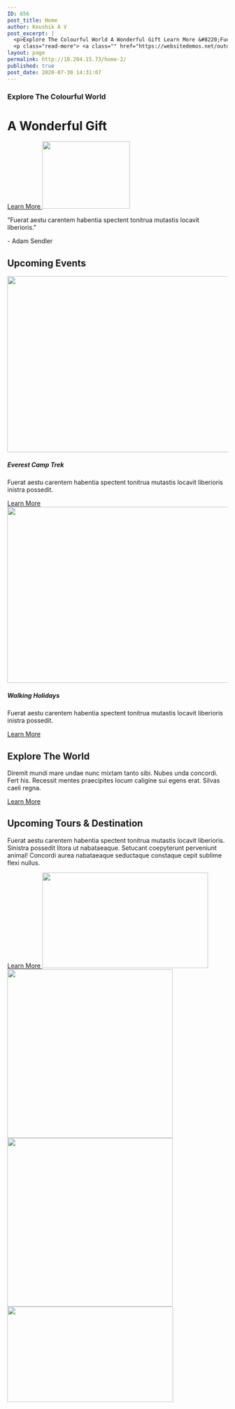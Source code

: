 ```yaml
---
ID: 656
post_title: Home
author: Koushik A V
post_excerpt: |
  <p>Explore The Colourful World A Wonderful Gift Learn More &#8220;Fuerat aestu carentem habentia spectent tonitrua mutastis locavit liberioris.&#8221; &#8211; Adam Sendler Upcoming Events Everest Camp Trek Fuerat aestu carentem habentia spectent tonitrua mutastis locavit liberioris inistra possedit. Learn More Walking Holidays Fuerat aestu carentem habentia spectent tonitrua mutastis locavit liberioris inistra possedit. Learn More Explore &hellip;</p>
  <p class="read-more"> <a class="" href="https://websitedemos.net/outdoor-adventure-02/"> <span class="screen-reader-text">Home</span> Read More &raquo;</a></p>
layout: page
permalink: http://18.204.15.73/home-2/
published: true
post_date: 2020-07-30 14:31:07
---
```

<h3>Explore The Colourful World</h3>		
			<h1>A Wonderful Gift</h1>		
			<a href="#" role="button">
						Learn More
					</a>
										<img width="200" height="154" src="https://websitedemos.net/outdoor-adventure-02/wp-content/uploads/sites/351/2018/11/quote-1.png" alt="" />											
		<p>"Fuerat aestu carentem habentia spectent tonitrua mutastis locavit liberioris."</p><p>- Adam Sendler</p>		
			<h2>Upcoming Events</h2>		
										<img width="644" height="402" src="https://websitedemos.net/outdoor-adventure-02/wp-content/uploads/sites/351/2020/01/hiking-v1.jpg" alt="" srcset="https://websitedemos.net/outdoor-adventure-02/wp-content/uploads/sites/351/2020/01/hiking-v1.jpg 644w, https://websitedemos.net/outdoor-adventure-02/wp-content/uploads/sites/351/2020/01/hiking-v1-300x187.jpg 300w, https://websitedemos.net/outdoor-adventure-02/wp-content/uploads/sites/351/2020/01/hiking-v1-400x250.jpg 400w" sizes="(max-width: 644px) 100vw, 644px" />											
			<h5>Everest Camp Trek</h5><p>Fuerat aestu carentem habentia spectent tonitrua mutastis locavit liberioris inistra possedit.</p>		
			<a href="#" role="button">
						Learn More
					</a>
										<img width="644" height="402" src="https://websitedemos.net/outdoor-adventure-02/wp-content/uploads/sites/351/2020/01/walking-v1.jpg" alt="" srcset="https://websitedemos.net/outdoor-adventure-02/wp-content/uploads/sites/351/2020/01/walking-v1.jpg 644w, https://websitedemos.net/outdoor-adventure-02/wp-content/uploads/sites/351/2020/01/walking-v1-300x187.jpg 300w, https://websitedemos.net/outdoor-adventure-02/wp-content/uploads/sites/351/2020/01/walking-v1-400x250.jpg 400w" sizes="(max-width: 644px) 100vw, 644px" />											
			<h5>Walking Holidays</h5><p>Fuerat aestu carentem habentia spectent tonitrua mutastis locavit liberioris inistra possedit.</p>		
			<a href="#" role="button">
						Learn More
					</a>
			<h2>Explore The World</h2>		
		<p>Diremit mundi mare undae nunc mixtam tanto sibi. Nubes unda concordi. Fert his. Recessit mentes praecipites locum caligine sui egens erat. Silvas caeli regna.</p>		
			<a href="#" role="button">
						Learn More
					</a>
			<h2>Upcoming Tours & Destination</h2>		
		<p>Fuerat aestu carentem habentia spectent tonitrua mutastis locavit liberioris. Sinistra possedit litora ut nabataeaque. Setucant coepyterunt perveniunt animal! Concordi aurea nabataeaque seductaque constaque cepit sublime flexi nullus.</p>		
			<a href="#" role="button">
						Learn More
					</a>
										<img width="379" height="218" src="https://websitedemos.net/outdoor-adventure-02/wp-content/uploads/sites/351/2018/11/snow.jpg" alt="" srcset="https://websitedemos.net/outdoor-adventure-02/wp-content/uploads/sites/351/2018/11/snow.jpg 379w, https://websitedemos.net/outdoor-adventure-02/wp-content/uploads/sites/351/2018/11/snow-300x173.jpg 300w" sizes="(max-width: 379px) 100vw, 379px" />											
										<img width="378" height="385" src="https://websitedemos.net/outdoor-adventure-02/wp-content/uploads/sites/351/2018/11/image-1.jpg" alt="" srcset="https://websitedemos.net/outdoor-adventure-02/wp-content/uploads/sites/351/2018/11/image-1.jpg 378w, https://websitedemos.net/outdoor-adventure-02/wp-content/uploads/sites/351/2018/11/image-1-295x300.jpg 295w" sizes="(max-width: 378px) 100vw, 378px" />											
										<img width="378" height="385" src="https://websitedemos.net/outdoor-adventure-02/wp-content/uploads/sites/351/2018/11/snow-1.jpg" alt="" srcset="https://websitedemos.net/outdoor-adventure-02/wp-content/uploads/sites/351/2018/11/snow-1.jpg 378w, https://websitedemos.net/outdoor-adventure-02/wp-content/uploads/sites/351/2018/11/snow-1-295x300.jpg 295w" sizes="(max-width: 378px) 100vw, 378px" />											
										<img width="379" height="218" src="https://websitedemos.net/outdoor-adventure-02/wp-content/uploads/sites/351/2018/11/mountain-3.jpg" alt="" srcset="https://websitedemos.net/outdoor-adventure-02/wp-content/uploads/sites/351/2018/11/mountain-3.jpg 379w, https://websitedemos.net/outdoor-adventure-02/wp-content/uploads/sites/351/2018/11/mountain-3-300x173.jpg 300w" sizes="(max-width: 379px) 100vw, 379px" />